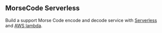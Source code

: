 ## MorseCode Serverless
Build a support Morse Code encode and decode service with [Serverless](https://github.com/serverless/serverless) and [AWS lambda](https://aws.amazon.com/lambda/).